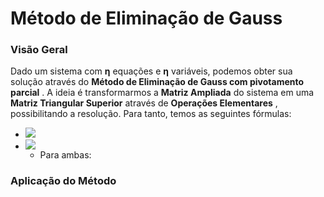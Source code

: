 # Método de Eliminação de Gauss


### **Visão Geral**

Dado um sistema com **η** equações e **η** variáveis, podemos obter sua solução através do **Método de Eliminação de Gauss com pivotamento parcial** . A ideia é transformarmos a **Matriz Ampliada** do sistema em uma **Matriz Triangular Superior** através de **Operações Elementares** , possibilitando a resolução. Para tanto, temos as seguintes fórmulas:

* <img src="https://latex.codecogs.com/svg.image?a{_{ij}}^{(k&plus;1)}&space;=&space;a{_{ij}}^{(k)}&space;-&space;a{_{kj}}^{(k)}\frac{a{_{ik}}^{(k)}}{a{_{kk}}^{(k)}}"/>

* <img src="https://latex.codecogs.com/svg.image?b{_{i}}^{(k&plus;1)}&space;=&space;b{_{i}}^{(k)}&space;-&space;b{_{k}}^{(k)}\frac{a{_{ik}}^{(k)}}{a{_{kk}}^{(k)}}"/>

    * Para ambas: 


### **Aplicação do Método**